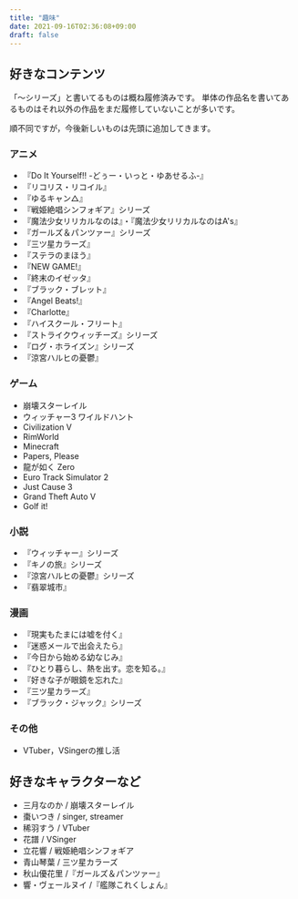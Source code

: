 ```yaml
---
title: "趣味"
date: 2021-09-16T02:36:08+09:00
draft: false
---
```


## 好きなコンテンツ
「～シリーズ」と書いてるものは概ね履修済みです。
単体の作品名を書いてあるものはそれ以外の作品をまだ履修していないことが多いです。

順不同ですが，今後新しいものは先頭に追加してきます。

### アニメ
* 『Do It Yourself!! -どぅー・いっと・ゆあせるふ-』
* 『リコリス・リコイル』
* 『ゆるキャン△』
* 『戦姫絶唱シンフォギア』シリーズ
* 『魔法少女リリカルなのは』・『魔法少女リリカルなのはA's』
* 『ガールズ＆パンツァー』シリーズ
* 『三ツ星カラーズ』
* 『ステラのまほう』
* 『NEW GAME!』
* 『終末のイゼッタ』
* 『ブラック・ブレット』
* 『Angel Beats!』
* 『Charlotte』
* 『ハイスクール・フリート』
* 『ストライクウィッチーズ』シリーズ
* 『ログ・ホライズン』シリーズ
* 『涼宮ハルヒの憂鬱』

### ゲーム
* 崩壊スターレイル
* ウィッチャー3 ワイルドハント
* Civilization Ⅴ
* RimWorld
* Minecraft
* Papers, Please
* 龍が如く Zero
* Euro Track Simulator 2
* Just Cause 3
* Grand Theft Auto Ⅴ
* Golf it!

### 小説
* 『ウィッチャー』シリーズ
* 『キノの旅』シリーズ
* 『涼宮ハルヒの憂鬱』シリーズ
* 『翡翠城市』

### 漫画
* 『現実もたまには嘘を付く』
* 『迷惑メールで出会えたら』
* 『今日から始める幼なじみ』
* 『ひとり暮らし、熱を出す。恋を知る。』
* 『好きな子が眼鏡を忘れた』
* 『三ツ星カラーズ』
* 『ブラック・ジャック』シリーズ

### その他
* VTuber，VSingerの推し活

## 好きなキャラクターなど
* 三月なのか / 崩壊スターレイル
* 棗いつき / singer, streamer
* 稀羽すう / VTuber
* 花譜 / VSinger
* 立花響 / 戦姫絶唱シンフォギア
* 青山琴葉 / 三ツ星カラーズ
* 秋山優花里 /『ガールズ＆パンツァー』
* 響・ヴェールヌイ /『艦隊これくしょん』
